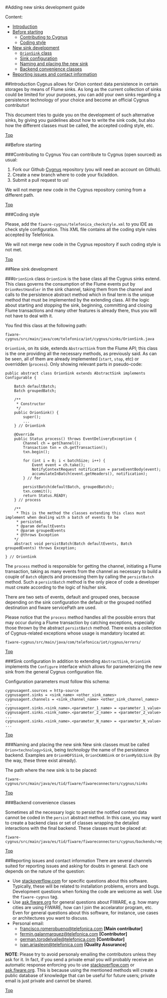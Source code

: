 #<a name="top"></a>Adding new sinks development guide

Content:

* [Introduction](#section1)
* [Before starting](#section2)
    * [Contributing to Cygnus](#section2.1)
    * [Coding style](#section2.2)
* [New sink development](#section3)
    * [`OrionSink` class](#section3.1)
    * [Sink configuration](#section3.2)
    * [Naming and placing the new sink](#section3.3)
    * [Backend convenience classes](#section3.4)
* [Reporting issues and contact information](#section4)

##<a name="section1"></a>Introduction
Cygnus allows for Orion context data persistence in certain storages by means of Flume sinks. As long as the current collection of sinks could be limited for your purposes, you can add your own sinks regarding a persistence technology of your choice and become an official Cygnus contributor!

This document tries to guide you on the development of such alternative sinks, by giving you guidelines about how to write the sink code, but also how the different classes must be called, the accepted coding style, etc.

[Top](#top)

##<a name="section2"></a>Before starting

###<a name="section2.1"></a>Contributing to Cygnus
You can contribute to Cygnus (open sourced) as usual:

1. Fork our Github [Cygnus](https://github.com/telefonicaid/fiware-cygnus) repository (you will need an account on Github).
2. Create a new branch where to code your fix/addon.
3. Submit a pull request to us!  

We will not merge new code in the Cygnus repository coming from a different path.

[Top](#top)

###<a name="section2.2"></a>Coding style 

Please, add the `fiware-cygnus/telefonica_checkstyle.xml` to you IDE as check style configuration. This XML file contains all the coding style rules accepted by Telefónica.

We will not merge new code in the Cygnus repository if such coding style is not met.

[Top](#top)

##<a name="section3"></a>New sink development

###<a name="section3.1"></a>`OrionSink` class
`OrionSink` is the base class all the Cygnus sinks extend. This class governs the consumption of the Flume events put by `OrionRestHandler` in the sink channel, taking them from the channel and calls to the persistence abstract method which in final term is the unique method that must be implemented by the extending class. All the logic about starting and stopping the sink, beginning, committing and closing Flume transactions and many other features is already there, thus you will not have to deal with it.

You find this class at the following path:

    fiware-cygnus/src/main/java/com/telefonica/iot/cygnus/sinks/OrionSink.java

`OrionSink`, on its side, extends `AbstractSink` from the Flume API; this class is the one providing all the necessary methods, as previously said. As can be seen, all of them are already implemented (`start`, `stop`, etc) or overridden (`process`). Only showing relevant parts in pseudo-code:

    public abstract class OrionSink extends AbstractSink implements Configurable {
    
    	Batch defaultBatch;
    	Batch groupedBatch;
    	
		/**
		 * Constructor
		 */ 
		public OrionSink() {
			super();
			...
		} // OrionSink

		@Override
		public Status process() throws EventDeliveryException {
			Channel ch = getChannel();
			Transaction txn = ch.getTransaction();
			txn.begin();
			
			for (int i = 0; i < batchSize; i++) {
				Event event = ch.take();
				NotifyContextRequest notification = parseEventBody(event);
				accumulateInBatch(event.getHeaders(), notification);
			} // for
			
			persistBatch(defaultBatch, groupedBatch);
			txn.commit();
			return Status.READY;
		} // process

    	/**
     	 * This is the method the classes extending this class must implement when dealing with a batch of events to be
     	 * persisted.
     	 * @param defaultEvents
     	 * @param groupedEvents
     	 * @throws Exception
        */
    	abstract void persistBatch(Batch defaultEvents, Batch groupedEvents) throws Exception;
    
    } // OrionSink   

The `process` method is responsible for getting the channel, initiating a Flume transaction, taking as many events from the channel as necessary to build a couple of `Batch` objects and processing them by calling the `persistBatch` method. Such a `persistBatch` method is the only piece of code a developer must create according to the logic of his/her sink.

There are two sets of events, default and grouped ones, because depending on the sink configuration the default or the grouped notified destination and fiware servicePath are used.

Please notice that the `process` method handles all the possible errors that may occur during a Flume transaction by catching exceptions, especially those thrown by the abstract `persistBatch` method. There exists a collection of Cygnus-related exceptions whose usage is mandatory located at:

    fiware-cygnus/src/main/java/com/telefonica/iot/cygnus/errors/

[Top](#top)

###<a name="section3.2"></a>Sink configuration
In addition to extending `AbstractSink`, `OrionSink` implements the `Configure` interface which allows for parameterizing the new sink from the general Cygnus configuration file.

Configuration parameters must follow this schema:

    cygnusagent.sources = http-source
    cygnusagent.sinks = <sink_name> <other_sink_names>
    cygnusagent.channels = <sink_channel_name> <other_sink_channel_names>
    ...
    cygnusagent.sinks.<sink_name>.<parameter_1_name> = <parameter_1_value>
    cygnusagent.sinks.<sink_name>.<parameter_2_name> = <parameter_2_value>
	...
	cygnusagent.sinks.<sink_name>.<parameter_N_name> = <parameter_N_value>
	...

[Top](#top)

###<a name="section3.3"></a>Naming and placing the new sink
New sink classes must be called `Orion<technology>Sink`, being <i>technology</i> the name of the persistence backend. Examples are `OrionHDFSSink`, `OrionCKANSink` or `OrionMySQLSink` (by the way, these three exist already).

The path where the new sink is to be placed:

    fiware-cygnus/src/main/java/es/tid/fiware/fiwareconnectors/cygnus/sinks
    
[Top](#top)
 
###<a name="section3.4"></a>Backend convenience classes

Sometimes all the necessary logic to persist the notified context data cannot be coded in the `persist` abstract method. In this case, you may want to create a backend class or set of classes wrapping the detailed interactions with the final backend. These classes must be placed at:

    fiware-cygnus/src/main/java/es/tid/fiware/fiwareconnectors/cygnus/backends/<my_backend_classes>/

[Top](#top)

##<a name="section4"></a>Reporting issues and contact information
There are several channels suited for reporting issues and asking for doubts in general. Each one depends on the nature of the question:

* Use [stackoverflow.com](http://stackoverflow.com) for specific questions about this software. Typically, these will be related to installation problems, errors and bugs. Development questions when forking the code are welcome as well. Use the `fiware-cygnus` tag.
* Use [ask.fiware.org](https://ask.fiware.org/questions/) for general questions about FIWARE, e.g. how many cities are using FIWARE, how can I join the accelarator program, etc. Even for general questions about this software, for instance, use cases or architectures you want to discuss.
* Personal email:
    * [francisco.romerobueno@telefonica.com](mailto:francisco.romerobueno@telefonica.com) **[Main contributor]**
    * [fermin.galanmarquez@telefonica.com](mailto:fermin.galanmarquez@telefonica.com) **[Contributor]**
    * [german.torodelvalle@telefonica.com](german.torodelvalle@telefonica.com) **[Contributor]**
    * [ivan.ariasleon@telefonica.com](mailto:ivan.ariasleon@telefonica.com) **[Quality Assurance]**

**NOTE**: Please try to avoid personaly emailing the contributors unless they ask for it. In fact, if you send a private email you will probably receive an automatic response enforcing you to use [stackoverflow.com](stackoverflow.com) or [ask.fiware.org](https://ask.fiware.org/questions/). This is because using the mentioned methods will create a public database of knowledge that can be useful for future users; private email is just private and cannot be shared.

[Top](#top)
